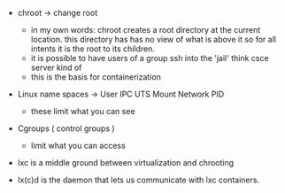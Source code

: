 * chroot -> change root
  * in my own words: chroot creates a root directory at the current location. this directory has
    has no view of what is above it so for all intents it is the root to its children.
  * it is possible to have users of a group ssh into the 'jail' think csce server kind of
  * this is the basis for containerization

* Linux name spaces -> User IPC UTS Mount Network PID
  * these limit what you can see

* Cgroups ( control groups )
  * limit what you can access

* lxc is a middle ground between virtualization and chrooting
* lx(c)d is the daemon that lets us communicate with lxc containers.
